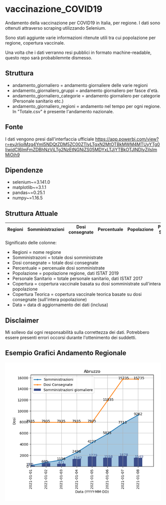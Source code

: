 # vaccinazione_COVID19
Andamento della vaccinazione per COVID19 in Italia, per regione. 
I dati sono ottenuti attraverso scraping utilizzando Selenium.

Sono stati aggiunte varie informazioni ritenute utili tra cui popolazione per regione, copertura vaccinale.

Una volta che i dati verranno resi pubblici in formato machine-readable, questo repo sarà probabilemnte dismesso.

## Struttura

* andamento_giornaliero = andamento giornaliere delle varie regioni
* andamento_giornaliero_gruppi = andamento giornaliero per fasce d'età.
* andamento_giornaliero_categorie = andamento giornaliero per categorie (Personale sanitario etc.)
* andamento_giornaliero_regioni = andamento nel tempo per ogni regione. In "Totale.csv" è presente l'andamento nazionale.


## Fonte

I dati vengono presi dall'interfaccia ufficiale https://app.powerbi.com/view?r=eyJrIjoiMzg4YmI5NDQtZDM5ZC00ZTIyLTgxN2MtOTBkMWM4MTUyYTg0IiwidCI6ImFmZDBhNzVjLTg2NzEtNGNjZS05MDYxLTJjYTBkOTJlNDIyZiIsImMiOjh9

## Dipendenze
* selenium~=3.141.0
* matplotlib~=3.1.1
* pandas~=0.25.1
* numpy~=1.16.5

## Struttura Attuale
Regioni | Somministrazioni | Dosi consegnate | Percentuale | Popolazione | Personale Sanitario | Copertura | Copertura Teorica | Data | 
--- | --- | --- | --- |--- |--- |--- |--- |--- |

Significato delle colonne:
  * Regioni = nome regione
  * Somministrazoni = totale dosi somministrate
  * Dosi consegnate = totale dosi consegnate
  * Percentuale = percenuale dosi somministrate
  * Popolazione = popolazione regione, dati ISTAT 2019
  * Personale Sanitario = totale personale sanitario, dati ISTAT 2017
  * Copertura = copertura vaccinale basata su dosi somministrate sull'intera popolazione
  * Copertura Teorica = copertura vaccinale teorica basate su dosi consegnate (sull'intera popolazione)
  * Data = data di aggiornamento dei dati (inclusa)
  

## Disclaimer
Mi sollevo dai ogni responsabilità sulla correttezza dei dati. Potrebbero essere presenti errori occorsi durante l'ottenimento dei suddetti.


## Esempio Grafici Andamento Regionale

![alt text](https://github.com/dallanoce/vaccinazione_COVID19/blob/main/andamento_giornaliero_regioni_grafici/Abruzzo.png)
